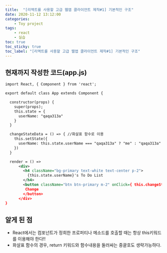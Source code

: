 ```yaml
---
title:  "[리액트를 사용할 고급 웹앱 클라이언트 제작#1] 기본적인 구조"
date: 2020-11-12 13:12:00
categories:
    - Toy project
tags:
    - react
    - 실습
toc: true
toc_sticky: true
toc_label: "[리액트를 사용할 고급 웹앱 클라이언트 제작#1] 기본적인 구조"
---
```


## 현재까지 작성한 코드(app.js)
```xml
import React, { Component } from 'react';

export default class App extends Component {

  constructor(props) {
    super(props);
    this.state = {
      userName: "qaqa313a"
    }
  }

  changeStateData = () => { //화살표 함수로 이용
    this.setState({
      userName: this.state.userName === "qaqa313a" ? "me" : "qaqa313a"
    })
  }

  render = () =>
      <div>
        <h4 className="bg-primary text-white text-center p-2">
          {this.state.userName}'s To Do List
        </h4>
        <button className="btn btn-primary m-2" onClick={ this.changeStateData }>
         Change
        </button>
      </div>
}
```

## 알게 된 점
- React에서는 컴포넌트가 정희한 프로퍼티나 메소드를 호출할 때는 항상 this키워드를 이용해야 한다!!
- 화살표 함수의 경우, return 키워드와 함수내용을 둘러싸는 중괄호도 생략가능하다.